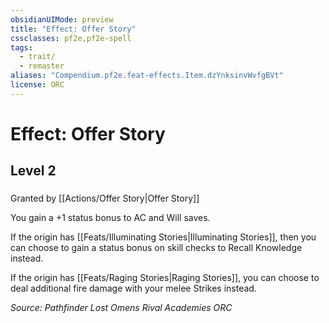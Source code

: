 ```yaml
---
obsidianUIMode: preview
title: "Effect: Offer Story"
cssclasses: pf2e,pf2e-spell
tags:
  - trait/
  - remaster
aliases: "Compendium.pf2e.feat-effects.Item.dzYnksinvWvfgBVt"
license: ORC
---
```

# Effect: Offer Story
## Level 2
### 






Granted by [[Actions/Offer Story|Offer Story]]

You gain a +1 status bonus to AC and Will saves.

If the origin has [[Feats/Illuminating Stories|Illuminating Stories]], then you can choose to gain a status bonus on skill checks to Recall Knowledge instead.

If the origin has [[Feats/Raging Stories|Raging Stories]], you can choose to deal additional fire damage with your melee Strikes instead.

*Source: Pathfinder Lost Omens Rival Academies*
*ORC*